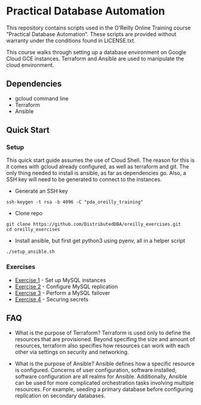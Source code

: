 # Practical Database Automation 

This repository contains scripts used in the O'Reilly Online Training course "Practical Database Automation". These scripts are provided without warranty under the conditions found in LICENSE.txt.

This course walks through setting up a database environment on Google Cloud GCE instances. Terraform and Ansible are used to manipulate the cloud environment.

## Dependencies
- gcloud command line 
- Terraform 
- Ansible

## Quick Start
### Setup
This quick start guide assumes the use of Cloud Shell. The reason for this is it comes with gcloud already configured, as well as terraform and git. The only thing needed to install is ansible, as far as dependencies go. Also, a SSH key will need to be generated to connect to the instances.

- Generate an SSH key 

```
ssh-keygen -t rsa -b 4096 -C "pda_oreilly_training"
```

- Clone repo 
```
git clone https://github.com/DistributedDBA/oreilly_exercises.git
cd oreilly_exercises
```

- Install ansible, but first get python3 using pyenv, all in a helper script
```
./setup_ansible.sh
```


### Exercises
- [Exercise 1](examples/exercise01.md) - Set up MySQL instances
- [Exercise 2](examples/exercise02.md) - Configure MySQL replication
- [Exercise 3](examples/exercise03.md) - Perform a MySQL failover
- [Exercise 4](examples/exercise04.md) - Securing secrets

## FAQ 
- What is the purpose of Terraform?
Terraform is used only to define the resources that are provisioned. Beyond specifing the size and amount of resources, terraform also specifies how resources can work with each other via settings on security and networking.

- What is the purpose of Ansible?
Ansible defines how a specific resource is configured. Concerns of user configuration, software installed, software configuration are all realms for Ansible. Additionally, Ansible can be used for more complicated orchestration tasks involving multiple resources. For example, seeding a primary database before configuring replication on secondary databases.

